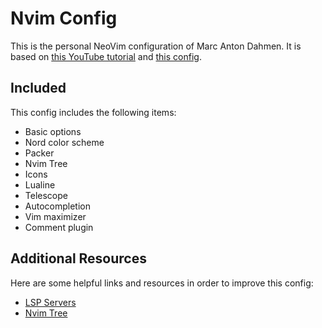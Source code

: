 # Nvim Config

This is the personal NeoVim configuration of Marc Anton Dahmen. 
It is based on [this YouTube tutorial](https://www.youtube.com/watch?v=vdn_pKJUda8) 
and [this config](https://github.com/josean-dev/dev-environment-files/tree/main/.config/nvim).

## Included

This config includes the following items:

- Basic options
- Nord color scheme
- Packer
- Nvim Tree
- Icons
- Lualine
- Telescope
- Autocompletion
- Vim maximizer
- Comment plugin

## Additional Resources

Here are some helpful links and resources in order to improve this config:

- [LSP Servers](https://github.com/williamboman/mason-lspconfig.nvim#available-lsp-servers)
- [Nvim Tree](https://github.com/nvim-tree/nvim-tree.lua#readme)

